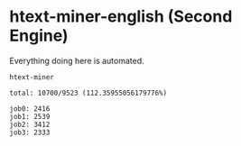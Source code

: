 # htext-miner-english (Second Engine)

Everything doing here is automated.

```
htext-miner

total: 10700/9523 (112.35955056179776%)

job0: 2416
job1: 2539
job2: 3412
job3: 2333
```